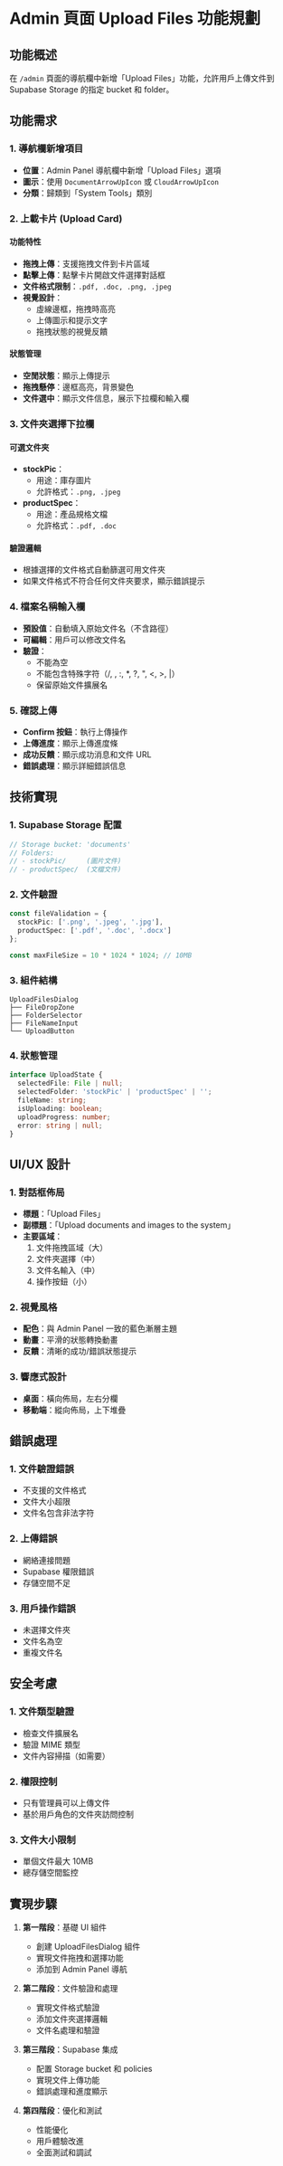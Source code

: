 # Admin 頁面 Upload Files 功能規劃

## 功能概述
在 `/admin` 頁面的導航欄中新增「Upload Files」功能，允許用戶上傳文件到 Supabase Storage 的指定 bucket 和 folder。

## 功能需求

### 1. 導航欄新增項目
- **位置**：Admin Panel 導航欄中新增「Upload Files」選項
- **圖示**：使用 `DocumentArrowUpIcon` 或 `CloudArrowUpIcon`
- **分類**：歸類到「System Tools」類別

### 2. 上載卡片 (Upload Card)
#### 功能特性
- **拖拽上傳**：支援拖拽文件到卡片區域
- **點擊上傳**：點擊卡片開啟文件選擇對話框
- **文件格式限制**：`.pdf, .doc, .png, .jpeg`
- **視覺設計**：
  - 虛線邊框，拖拽時高亮
  - 上傳圖示和提示文字
  - 拖拽狀態的視覺反饋

#### 狀態管理
- **空閒狀態**：顯示上傳提示
- **拖拽懸停**：邊框高亮，背景變色
- **文件選中**：顯示文件信息，展示下拉欄和輸入欄

### 3. 文件夾選擇下拉欄
#### 可選文件夾
- **stockPic**：
  - 用途：庫存圖片
  - 允許格式：`.png, .jpeg`
- **productSpec**：
  - 用途：產品規格文檔
  - 允許格式：`.pdf, .doc`

#### 驗證邏輯
- 根據選擇的文件格式自動篩選可用文件夾
- 如果文件格式不符合任何文件夾要求，顯示錯誤提示

### 4. 檔案名稱輸入欄
- **預設值**：自動填入原始文件名（不含路徑）
- **可編輯**：用戶可以修改文件名
- **驗證**：
  - 不能為空
  - 不能包含特殊字符（/, \, :, *, ?, ", <, >, |）
  - 保留原始文件擴展名

### 5. 確認上傳
- **Confirm 按鈕**：執行上傳操作
- **上傳進度**：顯示上傳進度條
- **成功反饋**：顯示成功消息和文件 URL
- **錯誤處理**：顯示詳細錯誤信息

## 技術實現

### 1. Supabase Storage 配置
```typescript
// Storage bucket: 'documents'
// Folders:
// - stockPic/     (圖片文件)
// - productSpec/  (文檔文件)
```

### 2. 文件驗證
```typescript
const fileValidation = {
  stockPic: ['.png', '.jpeg', '.jpg'],
  productSpec: ['.pdf', '.doc', '.docx']
};

const maxFileSize = 10 * 1024 * 1024; // 10MB
```

### 3. 組件結構
```
UploadFilesDialog
├── FileDropZone
├── FolderSelector
├── FileNameInput
└── UploadButton
```

### 4. 狀態管理
```typescript
interface UploadState {
  selectedFile: File | null;
  selectedFolder: 'stockPic' | 'productSpec' | '';
  fileName: string;
  isUploading: boolean;
  uploadProgress: number;
  error: string | null;
}
```

## UI/UX 設計

### 1. 對話框佈局
- **標題**：「Upload Files」
- **副標題**：「Upload documents and images to the system」
- **主要區域**：
  1. 文件拖拽區域（大）
  2. 文件夾選擇（中）
  3. 文件名輸入（中）
  4. 操作按鈕（小）

### 2. 視覺風格
- **配色**：與 Admin Panel 一致的藍色漸層主題
- **動畫**：平滑的狀態轉換動畫
- **反饋**：清晰的成功/錯誤狀態提示

### 3. 響應式設計
- **桌面**：橫向佈局，左右分欄
- **移動端**：縱向佈局，上下堆疊

## 錯誤處理

### 1. 文件驗證錯誤
- 不支援的文件格式
- 文件大小超限
- 文件名包含非法字符

### 2. 上傳錯誤
- 網絡連接問題
- Supabase 權限錯誤
- 存儲空間不足

### 3. 用戶操作錯誤
- 未選擇文件夾
- 文件名為空
- 重複文件名

## 安全考慮

### 1. 文件類型驗證
- 檢查文件擴展名
- 驗證 MIME 類型
- 文件內容掃描（如需要）

### 2. 權限控制
- 只有管理員可以上傳文件
- 基於用戶角色的文件夾訪問控制

### 3. 文件大小限制
- 單個文件最大 10MB
- 總存儲空間監控

## 實現步驟

1. **第一階段**：基礎 UI 組件
   - 創建 UploadFilesDialog 組件
   - 實現文件拖拽和選擇功能
   - 添加到 Admin Panel 導航

2. **第二階段**：文件驗證和處理
   - 實現文件格式驗證
   - 添加文件夾選擇邏輯
   - 文件名處理和驗證

3. **第三階段**：Supabase 集成
   - 配置 Storage bucket 和 policies
   - 實現文件上傳功能
   - 錯誤處理和進度顯示

4. **第四階段**：優化和測試
   - 性能優化
   - 用戶體驗改進
   - 全面測試和調試
